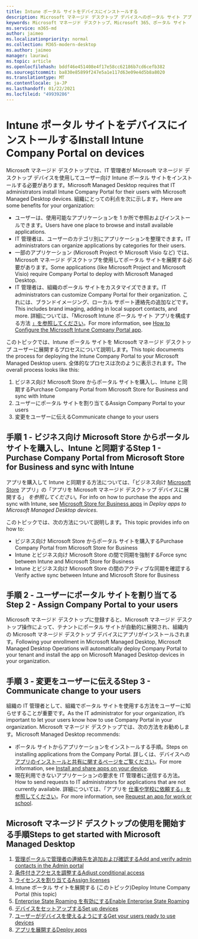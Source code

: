 ```yaml
---
title: Intune ポータル サイトをデバイスにインストールする
description: Microsoft マネージド デスクトップ デバイスへのポータル サイト アプリのインストールに関する情報
keywords: Microsoft マネージド デスクトップ、Microsoft 365、ポータル サイト
ms.service: m365-md
author: jaimeo
ms.localizationpriority: normal
ms.collection: M365-modern-desktop
ms.author: jaimeo
manager: laurawi
ms.topic: article
ms.openlocfilehash: bddf46e451408e4f17e58cc62186b7cd6cefb382
ms.sourcegitcommit: ba830e85899f247e5a1e117d63e09e4d5b8a8020
ms.translationtype: MT
ms.contentlocale: ja-JP
ms.lasthandoff: 01/22/2021
ms.locfileid: "49939286"
---
```

# <a name="install-intune-company-portal-on-devices"></a><span data-ttu-id="a72a9-104">Intune ポータル サイトをデバイスにインストールする</span><span class="sxs-lookup"><span data-stu-id="a72a9-104">Install Intune Company Portal on devices</span></span>

<span data-ttu-id="a72a9-105">Microsoft マネージド デスクトップでは、IT 管理者が Microsoft マネージド デスクトップ デバイスを使用してユーザー向け Intune ポータル サイトをインストールする必要があります。</span><span class="sxs-lookup"><span data-stu-id="a72a9-105">Microsoft Managed Desktop requires that IT administrators install Intune Company Portal for their users with Microsoft Managed Desktop devices.</span></span> <span data-ttu-id="a72a9-106">組織にとっての利点を次に示します。</span><span class="sxs-lookup"><span data-stu-id="a72a9-106">Here are some benefits for your organization:</span></span>
- <span data-ttu-id="a72a9-107">ユーザーは、使用可能なアプリケーションを 1 か所で参照およびインストールできます。</span><span class="sxs-lookup"><span data-stu-id="a72a9-107">Users have one place to browse and install available applications.</span></span> 
- <span data-ttu-id="a72a9-108">IT 管理者は、ユーザーのカテゴリ別にアプリケーションを整理できます。</span><span class="sxs-lookup"><span data-stu-id="a72a9-108">IT administrators can organize applications by categories for their users.</span></span>  
- <span data-ttu-id="a72a9-109">一部のアプリケーション (Microsoft Project や Microsoft Visio など) では、Microsoft マネージド デスクトップを使用してポータル サイトを展開する必要があります。</span><span class="sxs-lookup"><span data-stu-id="a72a9-109">Some applications (like Microsoft Project and Microsoft Visio) require Company Portal to deploy with Microsoft Managed Desktop.</span></span>
- <span data-ttu-id="a72a9-110">IT 管理者は、組織のポータル サイトをカスタマイズできます。</span><span class="sxs-lookup"><span data-stu-id="a72a9-110">IT administrators can customize Company Portal for their organization.</span></span> <span data-ttu-id="a72a9-111">これには、ブランドイメージング、ローカル サポート連絡先の追加などです。</span><span class="sxs-lookup"><span data-stu-id="a72a9-111">This includes brand imaging, adding in local support contacts, and more.</span></span> <span data-ttu-id="a72a9-112">詳細については、「Microsoft Intune ポータル サイト アプリを構成する方法 [」を参照してください](https://docs.microsoft.com/intune/company-portal-app)。</span><span class="sxs-lookup"><span data-stu-id="a72a9-112">For more information, see [How to Configure the Microsoft Intune Company Portal app](https://docs.microsoft.com/intune/company-portal-app).</span></span>   

<span data-ttu-id="a72a9-113">このトピックでは、Intune ポータル サイトを Microsoft マネージド デスクトップ ユーザーに展開するプロセスについて説明します。</span><span class="sxs-lookup"><span data-stu-id="a72a9-113">This topic documents the process for deploying the Intune Company Portal to your Microsoft Managed Desktop users.</span></span> <span data-ttu-id="a72a9-114">全体的なプロセスは次のように表示されます。</span><span class="sxs-lookup"><span data-stu-id="a72a9-114">The overall process looks like this:</span></span>
1. <span data-ttu-id="a72a9-115">ビジネス向け Microsoft Store からポータル サイトを購入し、Intune と同期する</span><span class="sxs-lookup"><span data-stu-id="a72a9-115">Purchase Company Portal from Microsoft Store for Business and sync with Intune</span></span>
2. <span data-ttu-id="a72a9-116">ユーザーにポータル サイトを割り当てる</span><span class="sxs-lookup"><span data-stu-id="a72a9-116">Assign Company Portal to your users</span></span>
3. <span data-ttu-id="a72a9-117">変更をユーザーに伝える</span><span class="sxs-lookup"><span data-stu-id="a72a9-117">Communicate change to your users</span></span>

## <a name="step-1---purchase-company-portal-from-microsoft-store-for-business-and-sync-with-intune"></a><span data-ttu-id="a72a9-118">手順 1 - ビジネス向け Microsoft Store からポータル サイトを購入し、Intune と同期する</span><span class="sxs-lookup"><span data-stu-id="a72a9-118">Step 1 - Purchase Company Portal from Microsoft Store for Business and sync with Intune</span></span>
<span data-ttu-id="a72a9-119">アプリを購入して Intune と同期する方法については、「ビジネス向け [Microsoft Store](deploy-apps.md#msfb-apps) アプリ」の「アプリを Microsoft マネージド デスクトップ デバイスに展開する」 *を参照してください*。</span><span class="sxs-lookup"><span data-stu-id="a72a9-119">For info on how to purchase the apps and sync with Intune, see [Microsoft Store for Business apps](deploy-apps.md#msfb-apps) in *Deploy apps to Microsoft Managed Desktop devices*.</span></span>

<span data-ttu-id="a72a9-120">このトピックでは、次の方法について説明します。</span><span class="sxs-lookup"><span data-stu-id="a72a9-120">This topic provides info on how to:</span></span> 
- <span data-ttu-id="a72a9-121">ビジネス向け Microsoft Store からポータル サイトを購入する</span><span class="sxs-lookup"><span data-stu-id="a72a9-121">Purchase Company Portal from Microsoft Store for Business</span></span> 
- <span data-ttu-id="a72a9-122">Intune とビジネス向け Microsoft Store の間で同期を強制する</span><span class="sxs-lookup"><span data-stu-id="a72a9-122">Force sync between Intune and Microsoft Store for Business</span></span>
- <span data-ttu-id="a72a9-123">Intune とビジネス向け Microsoft Store の間のアクティブな同期を確認する</span><span class="sxs-lookup"><span data-stu-id="a72a9-123">Verify active sync between Intune and Microsoft Store for Business</span></span> 

## <a name="step-2---assign-company-portal-to-your-users"></a><span data-ttu-id="a72a9-124">手順 2 - ユーザーにポータル サイトを割り当てる</span><span class="sxs-lookup"><span data-stu-id="a72a9-124">Step 2 - Assign Company Portal to your users</span></span>
<span data-ttu-id="a72a9-125">Microsoft マネージド デスクトップに登録すると、Microsoft マネージド デスクトップ操作によって、テナントにポータル サイトが自動的に展開され、組織内の Microsoft マネージド デスクトップ デバイスにアプリがインストールされます。</span><span class="sxs-lookup"><span data-stu-id="a72a9-125">Following your enrollment in Microsoft Managed Desktop, Microsoft Managed Desktop Operations will automatically deploy Company Portal to your tenant and install the app on Microsoft Managed Desktop devices in your organization.</span></span>

## <a name="step-3---communicate-change-to-your-users"></a><span data-ttu-id="a72a9-126">手順 3 - 変更をユーザーに伝える</span><span class="sxs-lookup"><span data-stu-id="a72a9-126">Step 3 - Communicate change to your users</span></span>
<span data-ttu-id="a72a9-127">組織の IT 管理者として、組織でポータル サイトを使用する方法をユーザーに知らせすることが重要です。</span><span class="sxs-lookup"><span data-stu-id="a72a9-127">As the IT administrator for your organization, it’s important to let your users know how to use Company Portal in your organization.</span></span> <span data-ttu-id="a72a9-128">Microsoft マネージド デスクトップでは、次の方法をお勧めします。</span><span class="sxs-lookup"><span data-stu-id="a72a9-128">Microsoft Managed Desktop recommends:</span></span>
- <span data-ttu-id="a72a9-129">ポータル サイトからアプリケーションをインストールする手順。</span><span class="sxs-lookup"><span data-stu-id="a72a9-129">Steps on installing applications from the Company Portal.</span></span> <span data-ttu-id="a72a9-130">詳しくは、デバイスへの [アプリのインストールと共有に関するページをご覧ください](https://docs.microsoft.com/intune-user-help/install-apps-cpapp-windows)。</span><span class="sxs-lookup"><span data-stu-id="a72a9-130">For more information, see [Install and share apps on your device](https://docs.microsoft.com/intune-user-help/install-apps-cpapp-windows).</span></span>
- <span data-ttu-id="a72a9-131">現在利用できないアプリケーションの要求を IT 管理者に送信する方法。</span><span class="sxs-lookup"><span data-stu-id="a72a9-131">How to send requests to IT administrators for applications that are not currently available.</span></span> <span data-ttu-id="a72a9-132">詳細については、「アプリを [仕事や学校に依頼する」を参照してください](https://docs.microsoft.com/intune-user-help/install-apps-cpapp-windows#request-an-app-for-work-or-school)。</span><span class="sxs-lookup"><span data-stu-id="a72a9-132">For more information, see [Request an app for work or school](https://docs.microsoft.com/intune-user-help/install-apps-cpapp-windows#request-an-app-for-work-or-school).</span></span>  

## <a name="steps-to-get-started-with-microsoft-managed-desktop"></a><span data-ttu-id="a72a9-133">Microsoft マネージド デスクトップの使用を開始する手順</span><span class="sxs-lookup"><span data-stu-id="a72a9-133">Steps to get started with Microsoft Managed Desktop</span></span>

1. [<span data-ttu-id="a72a9-134">管理ポータルで管理者の連絡先を追加および確認する</span><span class="sxs-lookup"><span data-stu-id="a72a9-134">Add and verify admin contacts in the Admin portal</span></span>](add-admin-contacts.md)
2. [<span data-ttu-id="a72a9-135">条件付きアクセスを調整する</span><span class="sxs-lookup"><span data-stu-id="a72a9-135">Adjust conditional access</span></span>](conditional-access.md)
3. [<span data-ttu-id="a72a9-136">ライセンスを割り当てる</span><span class="sxs-lookup"><span data-stu-id="a72a9-136">Assign licenses</span></span>](assign-licenses.md)
4. <span data-ttu-id="a72a9-137">Intune ポータル サイトを展開する (このトピック)</span><span class="sxs-lookup"><span data-stu-id="a72a9-137">Deploy Intune Company Portal (this topic)</span></span>
5. [<span data-ttu-id="a72a9-138">Enterprise State Roaming を有効にする</span><span class="sxs-lookup"><span data-stu-id="a72a9-138">Enable Enterprise State Roaming</span></span>](enterprise-state-roaming.md)
6. [<span data-ttu-id="a72a9-139">デバイスをセットアップする</span><span class="sxs-lookup"><span data-stu-id="a72a9-139">Set up devices</span></span>](set-up-devices.md)
7. [<span data-ttu-id="a72a9-140">ユーザーがデバイスを使えるようにする</span><span class="sxs-lookup"><span data-stu-id="a72a9-140">Get your users ready to use devices</span></span>](get-started-devices.md)
8. [<span data-ttu-id="a72a9-141">アプリを展開する</span><span class="sxs-lookup"><span data-stu-id="a72a9-141">Deploy apps</span></span>](deploy-apps.md)
